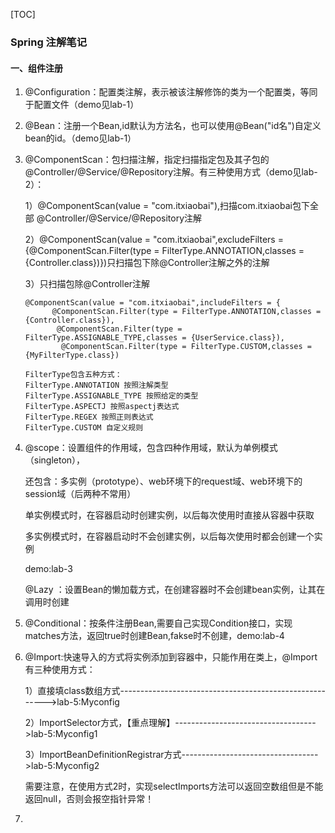 [TOC]



### Spring 注解笔记

#### 一、组件注册

1. ​	@Configuration：配置类注解，表示被该注解修饰的类为一个配置类，等同于配置文件（demo见lab-1）

2. ​    @Bean：注册一个Bean,id默认为方法名，也可以使用@Bean("id名")自定义bean的id。（demo见lab-1）

3. ​    @ComponentScan：包扫描注解，指定扫描指定包及其子包的@Controller/@Service/@Repository注解。有三种使用方式（demo见lab-2）：

   1）@ComponentScan(value = "com.itxiaobai"),扫描com.itxiaobai包下全部           											@Controller/@Service/@Repository注解

   2）@ComponentScan(value = "com.itxiaobai",excludeFilters = {@ComponentScan.Filter(type = FilterType.ANNOTATION,classes = {Controller.class})})只扫描包下除@Controller注解之外的注解

   3）只扫描包除@Controller注解

   ```
   @ComponentScan(value = "com.itxiaobai",includeFilters = {
         @ComponentScan.Filter(type = FilterType.ANNOTATION,classes = {Controller.class}),
          @ComponentScan.Filter(type = FilterType.ASSIGNABLE_TYPE,classes = {UserService.class}),
           @ComponentScan.Filter(type = FilterType.CUSTOM,classes = {MyFilterType.class})
   ```

   ```
   FilterType包含五种方式：
   FilterType.ANNOTATION 按照注解类型
   FilterType.ASSIGNABLE_TYPE 按照给定的类型
   FilterType.ASPECTJ 按照aspectj表达式
   FilterType.REGEX 按照正则表达式
   FilterType.CUSTOM 自定义规则
   ```

4. @scope：设置组件的作用域，包含四种作用域，默认为单例模式（singleton），

   还包含：多实例（prototype）、web环境下的request域、web环境下的session域（后两种不常用）

   单实例模式时，在容器启动时创建实例，以后每次使用时直接从容器中获取

   多实例模式时，在容器启动时不会创建实例，以后每次使用时都会创建一个实例

   demo:lab-3

   @Lazy ：设置Bean的懒加载方式，在创建容器时不会创建bean实例，让其在调用时创建

5. @Conditional：按条件注册Bean,需要自己实现Condition接口，实现matches方法，返回true时创建Bean,fakse时不创建，demo:lab-4

6. ​    @Import:快速导入的方式将实例添加到容器中，只能作用在类上，@Import有三种使用方式：

   1）直接填class数组方式-------------------------------------------------------->lab-5:Myconfig

   2）ImportSelector方式，【重点理解】----------------------------------->lab-5:Myconfig1

   3）ImportBeanDefinitionRegistrar方式---------------------------------->lab-5:Myconfig2

   需要注意，在使用方式2时，实现selectImports方法可以返回空数组但是不能返回null，否则会报空指针异常！

7. 

​	